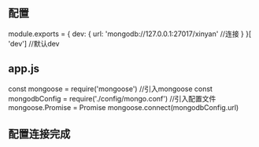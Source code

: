 ## 配置
module.exports = {
    dev: {
        url: 'mongodb://127.0.0.1:27017/xinyan' //连接
    }
}[ 'dev']  //默认dev

## app.js
const mongoose = require('mongoose')    //引入mongoose
const mongodbConfig = require('./config/mongo.conf')    //引入配置文件
mongoose.Promise = Promise
mongoose.connect(mongodbConfig.url)

## 配置连接完成